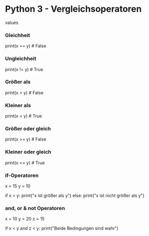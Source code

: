 # Python 3 - Vergleichsoperatoren

values

### Gleichheit
print(x == y)   # False 

### Ungleichheit
print(x != y)   # True 

### Größer als
print(x > y)    # False 

### Kleiner als
print(x < y)    # True

### Größer oder gleich
print(x >= y)   # False

### Kleiner oder gleich
print(x <= y)   # True

### if-Operatoren
x = 15
y = 10

if x > y:
    print("x ist größer als y")
else:
    print("x ist nicht größer als y")

### and, or & not Operatoren
x = 10
y = 20
z = 15

if x < y and z < y:
    print("Beide Bedingungen sind wahr")